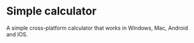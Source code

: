 # Simple calculator

A simple cross-platform calculator that works in Windows, Mac, Android and IOS.

